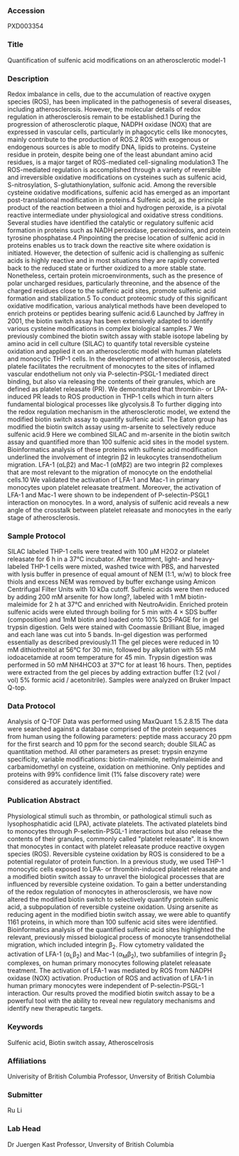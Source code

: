 ### Accession
PXD003354

### Title
Quantification of sulfenic acid modifications on an atherosclerotic model-1

### Description
Redox imbalance in cells, due to the accumulation of reactive oxygen species (ROS), has been implicated in the pathogenesis of several diseases, including atherosclerosis. However, the molecular details of redox regulation in atherosclerosis remain to be established.1 During the progression of atherosclerotic plaque, NADPH oxidase (NOX) that are expressed in vascular cells, particularly in phagocytic cells like monocytes, mainly contribute to the production of ROS.2 ROS with exogenous or endogenous sources is able to modify DNA, lipids to proteins. Cysteine residue in protein, despite being one of the least abundant amino acid residues, is a major target of ROS-mediated cell-signaling modulation3 The ROS-mediated regulation is accomplished through a variety of reversible and irreversible oxidative modifications on cysteines such as sulfenic acid, S-nitrosylation, S-glutathionylation, sulfonic acid. Among the reversible cysteine oxidative modifications, sulfenic acid has emerged as an important post-translational modification in proteins.4 Sulfenic acid, as the principle product of the reaction between a thiol and hydrogen peroxide, is a pivotal reactive intermediate under physiological and oxidative stress conditions. Several studies have identified the catalytic or regulatory sulfenic acid formation in proteins such as NADH peroxidase, peroxiredoxins, and protein tyrosine phosphatase.4 Pinpointing the precise location of sulfenic acid in proteins enables us to track down the reactive site where oxidation is initiated. However, the detection of sulfenic acid is challenging as sulfenic acids is highly reactive and in most situations they are rapidly converted back to the reduced state or further oxidized to a more stable state. Nonetheless, certain protein microenvironments, such as the presence of polar uncharged residues, particularly threonine, and the absence of the charged residues close to the sulfenic acid sites, promote sulfenic acid formation and stabilization.5 To conduct proteomic study of this significant oxidative modification, various analytical methods have been developed to enrich proteins or peptides bearing sulfenic acid.6   Launched by Jaffrey in 2001, the biotin switch assay has been extensively adapted to identify various cysteine modifications in complex biological samples.7 We previously combined the biotin switch assay with stable isotope labeling by amino acid in cell culture (SILAC) to quantify total reversible cysteine oxidation and applied it on an atherosclerotic model with human platelets and monocytic THP-1 cells. In the development of atherosclerosis, activated platele facilitates the recruitment of monocytes to the sites of inflamed vascular endothelium not only via P-selectin-PSGL-1 mediated direct binding, but also via releasing the contents of their granules, which are defined as platelet releasate (PR). We demonstrated that thrombin- or LPA- induced PR leads to ROS production in THP-1 cells which in turn alters fundamental biological processes like glycolysis.8 To further digging into the redox regulation mechanism in the atherosclerotic model, we extend the modified biotin switch assay to quantify sulfenic acid. The Eaton group has modified the biotin switch assay using m-arsenite to selectively reduce sulfenic acid.9 Here we combined SILAC and m-arsenite in the biotin switch assay and quantified more than 100 sulfenic acid sites in the model system. Bioinformatics analysis of these proteins with sulfenic acid modification underlined the involvement of integrin β2 in leukocytes transendothelium migration. LFA-1 (αLβ2) and Mac-1 (αMβ2) are two integrin β2 complexes that are most relevant to the migration of monocyte on the endothelial cells.10 We validated the activation of LFA-1 and Mac-1 in primary monocytes upon platelet releasate treatment. Moreover, the activation of LFA-1 and Mac-1 were shown to be independent of P-selectin-PSGL1 interaction on monocytes. In a word, analysis of sulfenic acid reveals a new angle of the crosstalk between platelet releasate and monocytes in the early stage of atherosclerosis.

### Sample Protocol
SILAC labeled THP-1 cells were treated with 100 µM H2O2 or platelet releasate for 6 h in a 37°C incubator. After treatment, light- and heavy-labeled THP-1 cells were mixted, washed twice with PBS, and harvested with lysis buffer in presence of equal amount of NEM (1:1, w/w) to block free thiols and excess NEM was removed by buffer exchange using Amicon Centrifugal Filter Units with 10 kDa cutoff. Sulfenic acids were then reduced by adding 200 mM arsenite for how long?, labeled with 1 mM biotin-maleimide for 2 h at 37°C and enriched with NeutroAvidin. Enriched protein sulfenic acids were eluted through boiling for 5 min with 4 × SDS buffer (composition) and 1mM biotin and loaded onto 10% SDS-PAGE for in gel trypsin digestion. Gels were stained with Coomassie Brilliant Blue, imaged and each lane was cut into 5 bands. In-gel digestion was performed essentially as described previously.11 The gel pieces were reduced in 10 mM dithiothreitol at 56°C for 30 min, followed by alkylation with 55 mM iodoacetamide at room temperature for 45 min. Trypsin digestion was performed in 50 mM NH4HCO3 at 37°C for at least 16 hours. Then, peptides were extracted from the gel pieces by adding extraction buffer (1:2 (vol / vol) 5% formic acid / acetonitrile). Samples were analyzed on Bruker Impact Q-top.

### Data Protocol
Analysis of Q-TOF Data was performed using MaxQuant 1.5.2.8.15 The data were searched against a database comprised of the protein sequences from human using the following parameters: peptide mass accuracy 20 ppm for the first search and 10 ppm for the second search; double SILAC as quantitation method. All other parameters as preset: trypsin enzyme specificity, variable modifications: biotin-maleimide, nethylmaleimide and carbamidomethyl on cysteine, oxidation on methionine. Only peptides and proteins with 99% confidence limit (1% false discovery rate) were considered as accurately identified.

### Publication Abstract
Physiological stimuli such as thrombin, or pathological stimuli such as lysophosphatidic acid (LPA), activate platelets. The activated platelets bind to monocytes through P-selectin-PSGL-1 interactions but also release the contents of their granules, commonly called "platelet releasate". It is known that monocytes in contact with platelet releasate produce reactive oxygen species (ROS). Reversible cysteine oxidation by ROS is considered to be a potential regulator of protein function. In a previous study, we used THP-1 monocytic cells exposed to LPA- or thrombin-induced platelet releasate and a modified biotin switch assay to unravel the biological processes that are influenced by reversible cysteine oxidation. To gain a better understanding of the redox regulation of monocytes in atherosclerosis, we have now altered the modified biotin switch to selectively quantify protein sulfenic acid, a subpopulation of reversible cysteine oxidation. Using arsenite as reducing agent in the modified biotin switch assay, we were able to quantify 1161 proteins, in which more than 100 sulfenic acid sites were identified. Bioinformatics analysis of the quantified sulfenic acid sites highlighted the relevant, previously missed biological process of monocyte transendothelial migration, which included integrin &#x3b2;<sub>2</sub>. Flow cytometry validated the activation of LFA-1 (&#x3b1;<sub>L</sub>&#x3b2;<sub>2</sub>) and Mac-1 (&#x3b1;<sub>M</sub>&#x3b2;<sub>2</sub>), two subfamilies of integrin &#x3b2;<sub>2</sub> complexes, on human primary monocytes following platelet releasate treatment. The activation of LFA-1 was mediated by ROS from NADPH oxidase (NOX) activation. Production of ROS and activation of LFA-1 in human primary monocytes were independent of P-selectin-PSGL-1 interaction. Our results proved the modified biotin switch assay to be a powerful tool with the ability to reveal new regulatory mechanisms and identify new therapeutic targets.

### Keywords
Sulfenic acid, Biotin switch assay, Atheroscelrosis

### Affiliations
Univerisity of British Columbia
Professor, Unversity of British Columbia

### Submitter
Ru Li

### Lab Head
Dr Juergen Kast
Professor, Unversity of British Columbia


